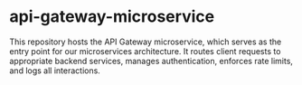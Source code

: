 # api-gateway-microservice
This repository hosts the API Gateway microservice, which serves as the entry point for our microservices architecture. It routes client requests to appropriate backend services, manages authentication, enforces rate limits, and logs all interactions.
